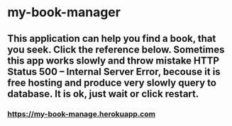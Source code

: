 # my-book-manager
This application can help you find a book, that you seek. Click the reference below.  Sometimes this app works slowly and throw mistake HTTP Status 500 – Internal Server Error, becouse it is free hosting and produce very slowly query to database. It is ok, just wait or click restart.
---

### <https://my-book-manage.herokuapp.com>

